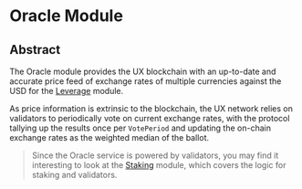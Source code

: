# Oracle Module

## Abstract

The Oracle module provides the UX blockchain with an up-to-date and accurate price feed of exchange rates of multiple currencies against the USD for the [Leverage](../../leverage/spec/README.md) module.

As price information is extrinsic to the blockchain, the UX network relies on validators to periodically vote on current exchange rates, with the protocol tallying up the results once per `VotePeriod` and updating the on-chain exchange rates as the weighted median of the ballot.

> Since the Oracle service is powered by validators, you may find it interesting to look at the [Staking](https://github.com/cosmos/cosmos-sdk/tree/master/x/staking/spec/README.md) module, which covers the logic for staking and validators.

<OracleModule />

